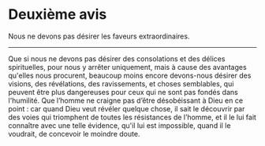 # Deuxième avis

Nous ne devons pas désirer les faveurs extraordinaires.

***

Que si nous ne devons pas désirer des consolations et des délices spirituelles, pour nous y arrêter uniquement, mais à cause des avantages qu'elles nous procurent, beaucoup moins encore devons-nous désirer des visions, des révélations, des ravissements, et choses semblables, qui peuvent être plus dangereuses pour ceux qui ne sont pas fondés dans l'humilité. Que l’homme ne craigne pas d’être désobéissant à Dieu en ce point : car quand Dieu veut révéler quelque chose, il sait le découvrir par des voies qui triomphent de toutes les résistances de l’homme, et il le lui fait connaître avec une telle évidence, qu'il lui est impossible, quand il le voudrait, de concevoir le moindre doute.

